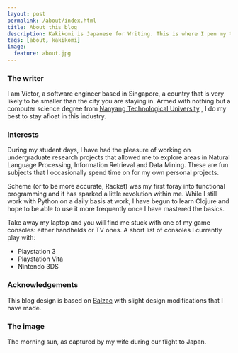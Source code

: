 ```yaml
---
layout: post
permalink: /about/index.html
title: About this blog
description: Kakikomi is Japanese for Writing. This is where I pen my thoughts and ideas.
tags: [about, kakikomi]
image:
  feature: about.jpg
---
```


### The writer

I am Victor, a software engineer based in Singapore, a country that is very
likely to be smaller than the city you are staying in. Armed with nothing
but a computer science degree from [Nanyang Technological
University](https://www.ntu.edu.sg) , I do my best to stay afloat in this
industry.

### Interests

During my student days, I have had the pleasure of working on undergraduate
research projects that allowed me to explore areas in Natural Language
Processing, Information Retrieval and Data Mining. These are fun subjects
that I occasionally spend time on for my own personal projects.

Scheme (or to be more accurate, Racket) was my first foray into functional
programming and it has sparked a little revolution within me. While I still
work with Python on a daily basis at work, I have begun to learn Clojure
and hope to be able to use it more frequently once I have mastered the basics.

Take away my laptop and you will find me stuck with one of my game consoles:
either handhelds or TV ones. A short list of consoles I currently play with:

- Playstation 3
- Playstation Vita
- Nintendo 3DS

### Acknowledgements

This blog design is based on [Balzac](https://github.com/coletownsend/balzac-for-jekyll)
with slight design modifications that I have made.

### The image

The morning sun, as captured by my wife during our flight to Japan.
